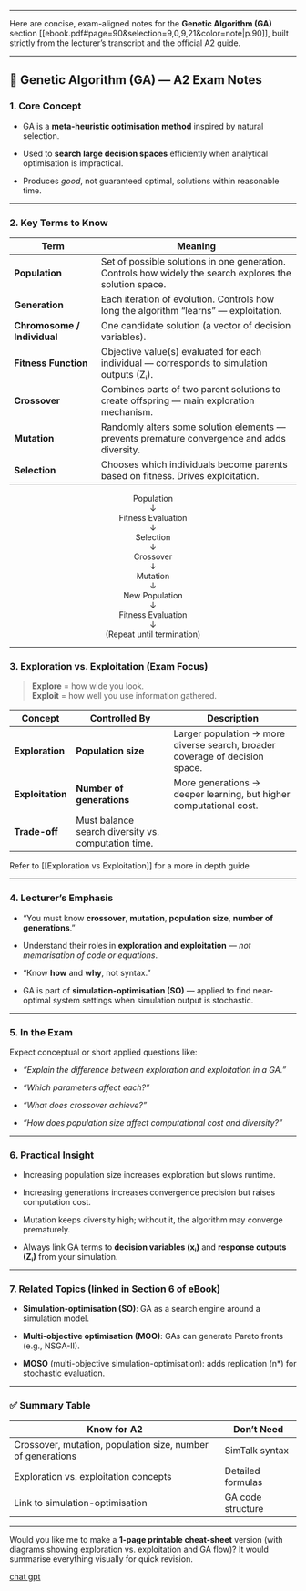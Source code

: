 
---
Here are concise, exam-aligned notes for the **Genetic Algorithm (GA)** section [[ebook.pdf#page=90&selection=9,0,9,21&color=note|p.90]], built strictly from the lecturer’s transcript and the official A2 guide.

---

## 🧬 Genetic Algorithm (GA) — A2 Exam Notes

### 1. Core Concept

- GA is a **meta-heuristic optimisation method** inspired by natural selection.
    
- Used to **search large decision spaces** efficiently when analytical optimisation is impractical.
    
- Produces _good_, not guaranteed optimal, solutions within reasonable time.
    

---

### 2. Key Terms to Know

|Term|Meaning|
|---|---|
|**Population**|Set of possible solutions in one generation. Controls how widely the search explores the solution space.|
|**Generation**|Each iteration of evolution. Controls how long the algorithm “learns” — exploitation.|
|**Chromosome / Individual**|One candidate solution (a vector of decision variables).|
|**Fitness Function**|Objective value(s) evaluated for each individual — corresponds to simulation outputs (Zᵢ).|
|**Crossover**|Combines parts of two parent solutions to create offspring — main exploration mechanism.|
|**Mutation**|Randomly alters some solution elements — prevents premature convergence and adds diversity.|
|**Selection**|Chooses which individuals become parents based on fitness. Drives exploitation.|

<p align="center">
Population<br>
↓<br>
Fitness Evaluation<br>
↓<br>
Selection<br>
↓<br>
Crossover<br>
↓<br>
Mutation<br>
↓<br>
New Population<br>
↓<br>
Fitness Evaluation<br>
↓<br>
(Repeat until termination)
</p>

---

### 3. Exploration vs. Exploitation (Exam Focus)

> **Explore** = how wide you look.  
> **Exploit** = how well you use information gathered.

|Concept|Controlled By|Description|
|---|---|---|
|**Exploration**|**Population size**|Larger population → more diverse search, broader coverage of decision space.|
|**Exploitation**|**Number of generations**|More generations → deeper learning, but higher computational cost.|
|**Trade-off**|Must balance search diversity vs. computation time.||

Refer to [[Exploration vs Exploitation]] for a more in depth guide

---

### 4. Lecturer’s Emphasis

- “You must know **crossover**, **mutation**, **population size**, **number of generations**.”
    
- Understand their roles in **exploration and exploitation** — _not memorisation of code or equations_.
    
- “Know **how** and **why**, not syntax.”
    
- GA is part of **simulation-optimisation (SO)** — applied to find near-optimal system settings when simulation output is stochastic.
    

---

### 5. In the Exam

Expect conceptual or short applied questions like:

- _“Explain the difference between exploration and exploitation in a GA.”_
    
- _“Which parameters affect each?”_
    
- _“What does crossover achieve?”_
    
- _“How does population size affect computational cost and diversity?”_
    

---

### 6. Practical Insight

- Increasing population size increases exploration but slows runtime.
    
- Increasing generations increases convergence precision but raises computation cost.
    
- Mutation keeps diversity high; without it, the algorithm may converge prematurely.
    
- Always link GA terms to **decision variables (xᵢ)** and **response outputs (Zᵢ)** from your simulation.
    

---

### 7. Related Topics (linked in Section 6 of eBook)

- **Simulation-optimisation (SO)**: GA as a search engine around a simulation model.
    
- **Multi-objective optimisation (MOO)**: GAs can generate Pareto fronts (e.g., NSGA-II).
    
- **MOSO** (multi-objective simulation-optimisation): adds replication (n*) for stochastic evaluation.
    

---

### ✅ Summary Table

|Know for A2|Don’t Need|
|---|---|
|Crossover, mutation, population size, number of generations|SimTalk syntax|
|Exploration vs. exploitation concepts|Detailed formulas|
|Link to simulation-optimisation|GA code structure|

---

Would you like me to make a **1-page printable cheat-sheet** version (with diagrams showing exploration vs. exploitation and GA flow)? It would summarise everything visually for quick revision.

[chat gpt](https://chatgpt.com/share/69010009-cd78-8013-aa92-15842a3f8e14)
